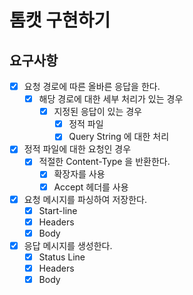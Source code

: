 # 톰캣 구현하기

## 요구사항

- [x] 요청 경로에 따른 올바른 응답을 한다.
    - [x] 해당 경로에 대한 세부 처리가 있는 경우
        - [x] 지정된 응답이 있는 경우
            - [x] 정적 파일
            - [x] Query String 에 대한 처리

- [x] 정적 파일에 대한 요청인 경우
    - [x] 적절한 Content-Type 을 반환한다.
        - [x] 확장자를 사용
        - [x] Accept 헤더를 사용

- [x] 요청 메시지를 파싱하여 저장한다.
    - [x] Start-line
    - [x] Headers
    - [x] Body

- [x] 응답 메시지를 생성한다.
    - [x] Status Line
    - [x] Headers
    - [x] Body
